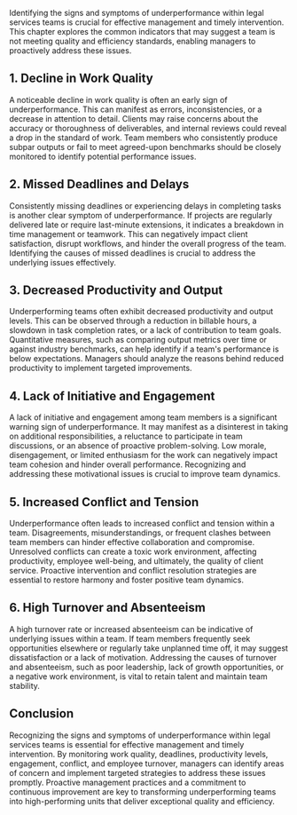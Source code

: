 
Identifying the signs and symptoms of underperformance within legal services teams is crucial for effective management and timely intervention. This chapter explores the common indicators that may suggest a team is not meeting quality and efficiency standards, enabling managers to proactively address these issues.

## 1\. Decline in Work Quality

A noticeable decline in work quality is often an early sign of underperformance. This can manifest as errors, inconsistencies, or a decrease in attention to detail. Clients may raise concerns about the accuracy or thoroughness of deliverables, and internal reviews could reveal a drop in the standard of work. Team members who consistently produce subpar outputs or fail to meet agreed-upon benchmarks should be closely monitored to identify potential performance issues.

## 2\. Missed Deadlines and Delays

Consistently missing deadlines or experiencing delays in completing tasks is another clear symptom of underperformance. If projects are regularly delivered late or require last-minute extensions, it indicates a breakdown in time management or teamwork. This can negatively impact client satisfaction, disrupt workflows, and hinder the overall progress of the team. Identifying the causes of missed deadlines is crucial to address the underlying issues effectively.

## 3\. Decreased Productivity and Output

Underperforming teams often exhibit decreased productivity and output levels. This can be observed through a reduction in billable hours, a slowdown in task completion rates, or a lack of contribution to team goals. Quantitative measures, such as comparing output metrics over time or against industry benchmarks, can help identify if a team's performance is below expectations. Managers should analyze the reasons behind reduced productivity to implement targeted improvements.

## 4\. Lack of Initiative and Engagement

A lack of initiative and engagement among team members is a significant warning sign of underperformance. It may manifest as a disinterest in taking on additional responsibilities, a reluctance to participate in team discussions, or an absence of proactive problem-solving. Low morale, disengagement, or limited enthusiasm for the work can negatively impact team cohesion and hinder overall performance. Recognizing and addressing these motivational issues is crucial to improve team dynamics.

## 5\. Increased Conflict and Tension

Underperformance often leads to increased conflict and tension within a team. Disagreements, misunderstandings, or frequent clashes between team members can hinder effective collaboration and compromise. Unresolved conflicts can create a toxic work environment, affecting productivity, employee well-being, and ultimately, the quality of client service. Proactive intervention and conflict resolution strategies are essential to restore harmony and foster positive team dynamics.

## 6\. High Turnover and Absenteeism

A high turnover rate or increased absenteeism can be indicative of underlying issues within a team. If team members frequently seek opportunities elsewhere or regularly take unplanned time off, it may suggest dissatisfaction or a lack of motivation. Addressing the causes of turnover and absenteeism, such as poor leadership, lack of growth opportunities, or a negative work environment, is vital to retain talent and maintain team stability.

## Conclusion

Recognizing the signs and symptoms of underperformance within legal services teams is essential for effective management and timely intervention. By monitoring work quality, deadlines, productivity levels, engagement, conflict, and employee turnover, managers can identify areas of concern and implement targeted strategies to address these issues promptly. Proactive management practices and a commitment to continuous improvement are key to transforming underperforming teams into high-performing units that deliver exceptional quality and efficiency.
